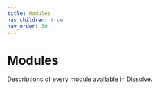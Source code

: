 ```yaml
---
title: Modules
has_children: true
nav_order: 30 
---
```

# Modules

Descriptions of every module available in Dissolve.


